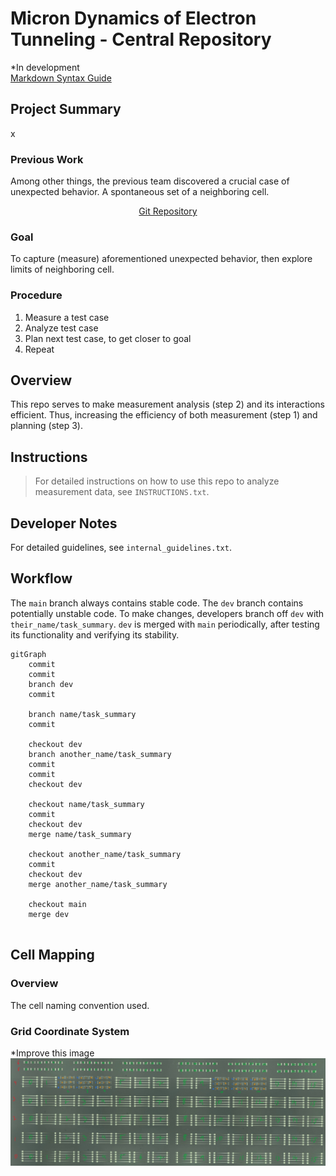 # Micron Dynamics of Electron Tunneling - Central Repository

*In development  
[Markdown Syntax Guide](https://www.markdownguide.org/basic-syntax/)

## Project Summary
x

### Previous Work
Among other things, the previous team discovered a crucial case of unexpected behavior. A spontaneous set of a neighboring cell.  
<div style="text-align: center;">

[Git Repository](https://github.com/mihirsavadi/MicronDynamicsOfElectronTunneling)
</div>
	
### Goal
To capture (measure) aforementioned unexpected behavior, then explore limits of neighboring cell.

### Procedure
1. Measure a test case
2. Analyze test case
3. Plan next test case, to get closer to goal
4. Repeat

## Overview
This repo serves to make measurement analysis (step 2) and its interactions efficient. Thus, increasing the efficiency of both measurement (step 1) and planning (step 3).

## Instructions
> For detailed instructions on how to use this repo to analyze measurement data, see `INSTRUCTIONS.txt`.
	
## Developer Notes
For detailed guidelines, see `internal_guidelines.txt`. 

## Workflow
The `main` branch always contains stable code. The `dev` branch contains potentially unstable code. To make changes, developers branch off `dev` with `their_name/task_summary`. `dev` is merged with `main` periodically, after testing its functionality and verifying its stability. 

```mermaid
gitGraph
	commit
	commit
	branch dev
	commit

	branch name/task_summary
	commit
	
	checkout dev
	branch another_name/task_summary
	commit
	commit
	checkout dev
	
	checkout name/task_summary
	commit
	checkout dev
	merge name/task_summary
	
	checkout another_name/task_summary
	commit
	checkout dev
	merge another_name/task_summary
	
	checkout main
	merge dev
	
```

## Cell Mapping

### Overview
The cell naming convention used.

### Grid Coordinate System
*Improve this image  
![An illustration of the grid coordinate system](/old_guidelines/summary_paper/figures/maskcoord.jpg)



